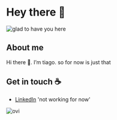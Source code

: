 # Hey there :wave:

<img src="https://raw.githubusercontent.com/sagar-viradiya/sagar-viradiya/master/resources/banner.png" alt =" glad to have you here">



## About me

Hi there 👋. I’m tiago. so for now is just that 

## Get in touch :coffee:

- [LinkedIn]() 'not working for now'




<img src="https://github-readme-stats.vercel.app/api/top-langs?username=tiwalquer&show_icons=true&locale=en&layout=compact&theme=chartreuse-dark" alt="ovi" />







<!--
**tiwalquer/tiwalquer** is a ✨ _special_ ✨ repository because its `README.md` (this file) appears on your GitHub profile.

Here are some ideas to get you started:

- 🔭 I’m currently working on ...
- 🌱 I’m currently learning ...
- 👯 I’m looking to collaborate on ...
- 🤔 I’m looking for help with ...
- 💬 Ask me about ...
- 📫 How to reach me: ...
- 😄 Pronouns: ...
- ⚡ Fun fact: ...
-->
